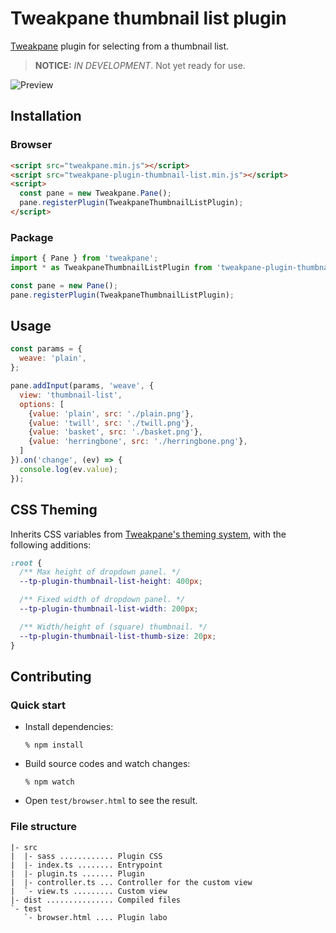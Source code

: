 # Tweakpane thumbnail list plugin

[Tweakpane][tweakpane] plugin for selecting from a thumbnail list.

> **NOTICE:** _IN DEVELOPMENT_. Not yet ready for use.

![Preview](https://github.com/donmccurdy/tweakpane-plugin-thumbnail-list/raw/main/assets/preview.png)

## Installation

### Browser
```html
<script src="tweakpane.min.js"></script>
<script src="tweakpane-plugin-thumbnail-list.min.js"></script>
<script>
  const pane = new Tweakpane.Pane();
  pane.registerPlugin(TweakpaneThumbnailListPlugin);
</script>
```


### Package
```js
import { Pane } from 'tweakpane';
import * as TweakpaneThumbnailListPlugin from 'tweakpane-plugin-thumbnail-list';

const pane = new Pane();
pane.registerPlugin(TweakpaneThumbnailListPlugin);
```


## Usage
```js
const params = {
  weave: 'plain',
};

pane.addInput(params, 'weave', {
  view: 'thumbnail-list',
  options: [
    {value: 'plain', src: './plain.png'},
    {value: 'twill', src: './twill.png'},
    {value: 'basket', src: './basket.png'},
    {value: 'herringbone', src: './herringbone.png'},
  ]
}).on('change', (ev) => {
  console.log(ev.value);
});
```

## CSS Theming

Inherits CSS variables from [Tweakpane's theming system](https://cocopon.github.io/tweakpane/theming.html), with the following additions:

```css
:root {
  /** Max height of dropdown panel. */
  --tp-plugin-thumbnail-list-height: 400px;

  /** Fixed width of dropdown panel. */
  --tp-plugin-thumbnail-list-width: 200px;

  /** Width/height of (square) thumbnail. */
  --tp-plugin-thumbnail-list-thumb-size: 20px;
}
```

## Contributing

### Quick start
- Install dependencies:
  ```
  % npm install
  ```
- Build source codes and watch changes:
  ```
  % npm watch
  ```
- Open `test/browser.html` to see the result.


### File structure
```
|- src
|  |- sass ............ Plugin CSS
|  |- index.ts ........ Entrypoint
|  |- plugin.ts ....... Plugin
|  |- controller.ts ... Controller for the custom view
|  `- view.ts ......... Custom view
|- dist ............... Compiled files
`- test
   `- browser.html .... Plugin labo
```


[tweakpane]: https://github.com/cocopon/tweakpane/
